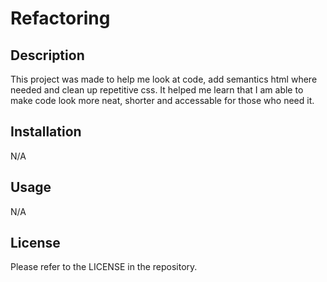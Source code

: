 # Refactoring

## Description

This project was made to help me look at code, add semantics html where needed and clean up repetitive css.
It helped me learn that I am able to make code look more neat, shorter and accessable for those who need it.

## Installation

N/A

## Usage

N/A

## License

Please refer to the LICENSE in the repository.